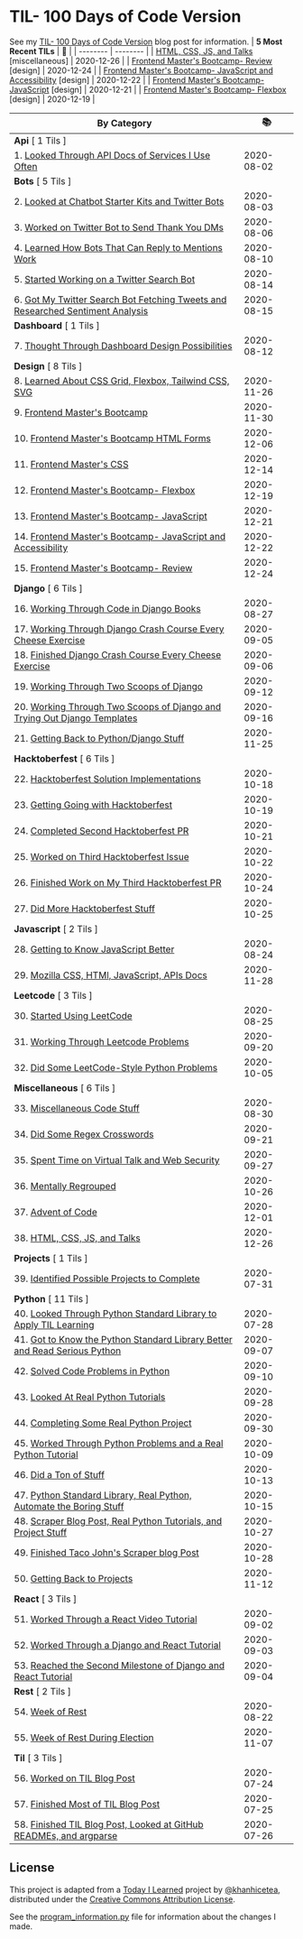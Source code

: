 # TIL- 100 Days of Code Version

See my [TIL- 100 Days of Code Version](https://github.com/KatherineMichel/portfolio/blob/master/regular-blog-posts/til-100-days-of-code-version.md) blog post for information.
| **5 Most Recent TILs** | :tada: |
| -------- | -------- |
| [HTML, CSS, JS, and Talks](miscellaneous/html-css-js-and-talks.md) [miscellaneous] | 2020-12-26 |
| [Frontend Master's Bootcamp- Review](design/frontend-masters-bootcamp-review.md) [design] | 2020-12-24 |
| [Frontend Master's Bootcamp- JavaScript and Accessibility](design/frontend-masters-bootcamp-javascript-and-accessibility.md) [design] | 2020-12-22 |
| [Frontend Master's Bootcamp- JavaScript](design/frontend-masters-bootcamp-javascript.md) [design] | 2020-12-21 |
| [Frontend Master's Bootcamp- Flexbox](design/frontend-masters-bootcamp-flexbox.md) [design] | 2020-12-19 |

| **By Category** | :books: |
| -------- | -------- |
| **Api** [ 1 Tils ] | |
| 1. [Looked Through API Docs of Services I Use Often](api/looking-through-api-docs-of-services-i-use-often.md) | 2020-08-02 |
| **Bots** [ 5 Tils ] | |
| 2. [Looked at Chatbot Starter Kits and Twitter Bots](bots/looked-at-chatbot-starter-kits-and-twitter-bots.md) | 2020-08-03 |
| 3. [Worked on Twitter Bot to Send Thank You DMs](bots/worked-on-a-twitter-bot-to-send-thank-you-dms.md) | 2020-08-06 |
| 4. [Learned How Bots That Can Reply to Mentions Work](bots/learned-how-bots-that-can-reply-to-mentions-work.md) | 2020-08-10 |
| 5. [Started Working on a Twitter Search Bot](bots/started-working-on-a-tweet-search-bot.md) | 2020-08-14 |
| 6. [Got My Twitter Search Bot Fetching Tweets and Researched Sentiment Analysis](bots/got-my-twitter-search-bot-fetching-tweets-and-researched-sentiment-analysis.md) | 2020-08-15 |
| **Dashboard** [ 1 Tils ] | |
| 7. [Thought Through Dashboard Design Possibilities](dashboard/thought-through-dashboard-design-possibilities.md) | 2020-08-12 |
| **Design** [ 8 Tils ] | |
| 8. [Learned About CSS Grid, Flexbox, Tailwind CSS, SVG](design/learned-about-css-grid-flexbox-tailwind-css-svg.md) | 2020-11-26 |
| 9. [Frontend Master's Bootcamp](design/frontend-masters-bootcamp.md) | 2020-11-30 |
| 10. [Frontend Master's Bootcamp HTML Forms](design/frontend-masters-bootcamp-html-forms.md) | 2020-12-06 |
| 11. [Frontend Master's CSS](design/frontend-masters-css.md) | 2020-12-14 |
| 12. [Frontend Master's Bootcamp- Flexbox](design/frontend-masters-bootcamp-flexbox.md) | 2020-12-19 |
| 13. [Frontend Master's Bootcamp- JavaScript](design/frontend-masters-bootcamp-javascript.md) | 2020-12-21 |
| 14. [Frontend Master's Bootcamp- JavaScript and Accessibility](design/frontend-masters-bootcamp-javascript-and-accessibility.md) | 2020-12-22 |
| 15. [Frontend Master's Bootcamp- Review](design/frontend-masters-bootcamp-review.md) | 2020-12-24 |
| **Django** [ 6 Tils ] | |
| 16. [Working Through Code in Django Books](django/working-through-code-in-django-books.md) | 2020-08-27 |
| 17. [Working Through Django Crash Course Every Cheese Exercise](django/working-through-django-crash-course-every-cheese-exercise.md) | 2020-09-05 |
| 18. [Finished Django Crash Course Every Cheese Exercise](django/finished-django-crash-course-every-cheese-exercise.md) | 2020-09-06 |
| 19. [Working Through Two Scoops of Django](django/working-through-two-scoops-of-django.md) | 2020-09-12 |
| 20. [Working Through Two Scoops of Django and Trying Out Django Templates](django/working-through-two-scoops-of-django-and-trying-out-django-templates.md) | 2020-09-16 |
| 21. [Getting Back to Python/Django Stuff](django/getting-back-to-python-django-stuff.md) | 2020-11-25 |
| **Hacktoberfest** [ 6 Tils ] | |
| 22. [Hacktoberfest Solution Implementations](hacktoberfest/hacktoberfest-solution-implementations.md) | 2020-10-18 |
| 23. [Getting Going with Hacktoberfest](hacktoberfest/getting-going-with-hacktoberfest.md) | 2020-10-19 |
| 24. [Completed Second Hacktoberfest PR](hacktoberfest/completed-second-hacktoberfest-pr.md) | 2020-10-21 |
| 25. [Worked on Third Hacktoberfest Issue](hacktoberfest/worked-on-third-hacktoberfest-issue.md) | 2020-10-22 |
| 26. [Finished Work on My Third Hacktoberfest PR](hacktoberfest/finished-work-on-my-third-hacktoberfest-pr.md) | 2020-10-24 |
| 27. [Did More Hacktoberfest Stuff](hacktoberfest/did-more-hacktoberfest-stuff.md) | 2020-10-25 |
| **Javascript** [ 2 Tils ] | |
| 28. [Getting to Know JavaScript Better](javascript/getting-to-know-javascript-better.md) | 2020-08-24 |
| 29. [Mozilla CSS, HTMl, JavaScript, APIs Docs](javascript/mozilla-css-html-javascript-apis-docs.md) | 2020-11-28 |
| **Leetcode** [ 3 Tils ] | |
| 30. [Started Using LeetCode](leetcode/started-using-leetcode.md) | 2020-08-25 |
| 31. [Working Through Leetcode Problems](leetcode/working-through-leetcode-problems.md) | 2020-09-20 |
| 32. [Did Some LeetCode-Style Python Problems](leetcode/did-some-leetcode-style-python-problems.md) | 2020-10-05 |
| **Miscellaneous** [ 6 Tils ] | |
| 33. [Miscellaneous Code Stuff](miscellaneous/miscellaneous-code-stuff.md) | 2020-08-30 |
| 34. [Did Some Regex Crosswords](miscellaneous/did-some-regex-crosswords.md) | 2020-09-21 |
| 35. [Spent Time on Virtual Talk and Web Security](miscellaneous/spent-time-on-virtual-talk-and-web-security.md) | 2020-09-27 |
| 36. [Mentally Regrouped](miscellaneous/mentally-regrouped.md) | 2020-10-26 |
| 37. [Advent of Code](miscellaneous/advent-of-code.md) | 2020-12-01 |
| 38. [HTML, CSS, JS, and Talks](miscellaneous/html-css-js-and-talks.md) | 2020-12-26 |
| **Projects** [ 1 Tils ] | |
| 39. [Identified Possible Projects to Complete](projects/identified-possible-projects-to-complete.md) | 2020-07-31 |
| **Python** [ 11 Tils ] | |
| 40. [Looked Through Python Standard Library to Apply TIL Learning](python/looked-through-python-standard-library-to-apply-til-learning.md) | 2020-07-28 |
| 41. [Got to Know the Python Standard Library Better and Read Serious Python](python/got-to-know-the-python-standard-library-better-and-read-serious-python.md) | 2020-09-07 |
| 42. [Solved Code Problems in Python](python/solved-code-problems-in-python.md) | 2020-09-10 |
| 43. [Looked At Real Python Tutorials](python/looked-at-real-python-tutorials.md) | 2020-09-28 |
| 44. [Completing Some Real Python Project](python/completing-some-real-python-projects.md) | 2020-09-30 |
| 45. [Worked Through Python Problems and a Real Python Tutorial](python/worked-through-python-problems-and-a-real-python-tutorial.md) | 2020-10-09 |
| 46. [Did a Ton of Stuff](python/did-a-ton-of-stuff.md) | 2020-10-13 |
| 47. [Python Standard Library, Real Python, Automate the Boring Stuff](python/python-standard-library-real-python-automate-the-boring-stuff.md) | 2020-10-15 |
| 48. [Scraper Blog Post, Real Python Tutorials, and Project Stuff](python/scraper-blog-post-real-python-tutorials-and-project-stuff.md) | 2020-10-27 |
| 49. [Finished Taco John's Scraper blog Post](python/finished-taco-johns-scraper-blog-post.md) | 2020-10-28 |
| 50. [Getting Back to Projects](python/getting-back-to-projects.md) | 2020-11-12 |
| **React** [ 3 Tils ] | |
| 51. [Worked Through a React Video Tutorial](react/worked-through-a-react-video-tutorial.md) | 2020-09-02 |
| 52. [Worked Through a Django and React Tutorial](react/worked-through-a-django-and-react-tutorial.md) | 2020-09-03 |
| 53. [Reached the Second Milestone of Django and React Tutorial](react/reached-the-second-milestone-of-django-react-tutorial.md) | 2020-09-04 |
| **Rest** [ 2 Tils ] | |
| 54. [Week of Rest](rest/week-of-rest.md) | 2020-08-22 |
| 55. [Week of Rest During Election](rest/week-of-rest-during-election.md) | 2020-11-07 |
| **Til** [ 3 Tils ] | |
| 56. [Worked on TIL Blog Post](til/worked-on-til-blog-post.md) | 2020-07-24 |
| 57. [Finished Most of TIL Blog Post](til/finished-most-of-til-blog-post.md) | 2020-07-25 |
| 58. [Finished TIL Blog Post, Looked at GitHub READMEs, and argparse](til/finished-til-blog-post-looked-at-github-readmes-and-argparse.md) | 2020-07-26 |


## License

This project is adapted from a [Today I Learned](https://github.com/khanhicetea/today-i-learned/) project by [@khanhicetea](https://github.com/khanhicetea), distributed under the [Creative Commons Attribution License](http://creativecommons.org/licenses/by/3.0/). 

See the [program_information.py](program_information.py) file for information about the changes I made.
